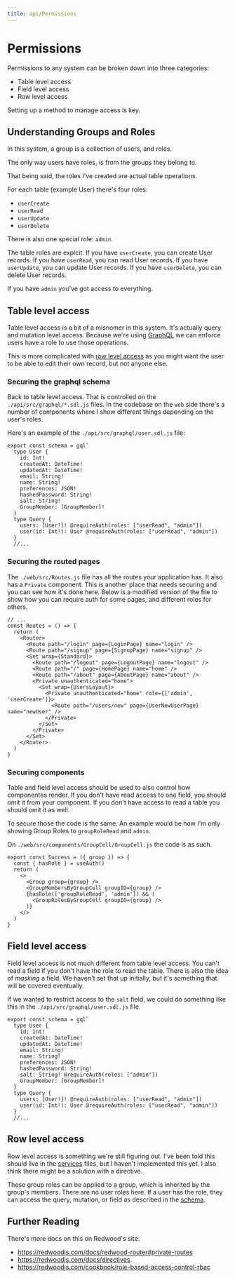 ```yaml
---
title: api/Permissions
---
```


# Permissions

Permissions to any system can be broken down into three categories:

- Table level access
- Field level access
- Row level access

Setting up a method to manage access is key.

## Understanding Groups and Roles

In this system, a group is a collection of users, and roles.

The only way users have roles, is from the groups they belong to.

That being said, the roles I've created are actual table operations.

For each table (example User) there's four roles:

  - `userCreate`
  - `userRead`
  - `userUpdate`
  - `userDelete`

There is also one special role: `admin`.

The table roles are explcit.  If you have `userCreate`, you can create User records.  If you have `userRead`, you can read User records.  If you have `userUpdate`, you can update User records.  If you have `userDelete`, you can delete User records.

If you have `admin` you've got access to everything.

## Table level access

Table level access is a bit of a misnomer in this system.  It's actually query and mutation level access.  Because we're using [GraphQL](/api/docs/graphql) we can enforce users have a role to use those operations.

This is more complicated with [row level access](#row-level-access) as you might want the user to be able to edit their own record, but not anyone else.

### Securing the graphql schema

Back to table level access.  That is controlled on the `./api/src/graphql/*.sdl.js` files.  In the codebase on the `web` side there's a number of components where I show different things depending on the user's roles.

Here's an example of the `./api/src/graphql/user.sdl.js` file:

```js/13-14/
export const schema = gql`
  type User {
    id: Int!
    createdAt: DateTime!
    updatedAt: DateTime!
    email: String!
    name: String!
    preferences: JSON!
    hashedPassword: String!
    salt: String!
    GroupMember: [GroupMember]!
  }
  type Query {
    users: [User!]! @requireAuth(roles: ["userRead", "admin"])
    user(id: Int!): User @requireAuth(roles: ["userRead", "admin"])
  }
  //...
```

### Securing the routed pages

The `./web/src/Routes.js` file has all the routes your application has.  It also has a `Private` component.  This is another place that needs securing and you can see how it's done here.  Below is a modified version of the file to show how you can require auth for some pages, and different roles for others.

```js/12/
// ...
const Routes = () => {
  return (
    <Router>
      <Route path="/login" page={LoginPage} name="login" />
      <Route path="/signup" page={SignupPage} name="signup" />
      <Set wrap={Standard}>
        <Route path="/logout" page={LogoutPage} name="logout" />
        <Route path="/" page={HomePage} name="home" />
        <Route path="/about" page={AboutPage} name="about" />
        <Private unauthenticated="home">
          <Set wrap={UsersLayout}>
            <Private unauthenticated="home" role={['admin', 'userCreate']}>
              <Route path="/users/new" page={UserNewUserPage} name="newUser" />
            </Private>
          </Set>
        </Private>
      </Set>
    </Router>
  )
}
```

### Securing components

Table and field level access should be used to also control how componentes render.  If you don't have read access to one field, you should omit it from your component.  If you don't have access to read a table you should omit it as well.

To secure those the code is the same.  An example would be how I'm only showing Group Roles to `groupRoleRead` and `admin`.  

On `./web/src/components/GroupCell/GroupCell.js` the code is as such.

```js/6-8/
export const Success = ({ group }) => {
  const { hasRole } = useAuth()
  return (
    <>
      <Group group={group} />
      <GroupMembersByGroupCell groupID={group} />
      {hasRole(['groupRoleRead', 'admin']) && (
        <GroupRolesByGroupCell groupID={group} />
      )}
    </>
  )
}
```


## Field level access

Field level access is not much different from table level access.  You can't read a field if you don't have the role to read the table.  There is also the idea of *masking* a field.  We haven't set that up initially, but it's something that will be covered eventually.

If we wanted to restrict access to the `salt` field, we could do something like this in the `./api/src/graphql/user.sdl.js` file.

```js/9/
export const schema = gql`
  type User {
    id: Int!
    createdAt: DateTime!
    updatedAt: DateTime!
    email: String!
    name: String!
    preferences: JSON!
    hashedPassword: String!
    salt: String! @requireAuth(roles: ["admin"])
    GroupMember: [GroupMember]!
  }
  type Query {
    users: [User!]! @requireAuth(roles: ["userRead", "admin"])
    user(id: Int!): User @requireAuth(roles: ["userRead", "admin"])
  }
  //...
```

## Row level access

Row level access is something we're still figuring out.  I've been told this should live in the [services](/api/docs/services) files, but I haven't implemented this yet.  I also think there might be a solution with a directive.  



These group roles can be applied to a group, which is inherited by the group's members.  There are no user roles here.  If a user has the role, they can access the query, mutation, or field as described in the [schema](/docs/api/schema).


## Further Reading

There's more docs on this on Redwood's site.
- <https://redwoodjs.com/docs/redwood-router#private-routes>
- <https://redwoodjs.com/docs/directives>.
- <https://redwoodjs.com/cookbook/role-based-access-control-rbac>